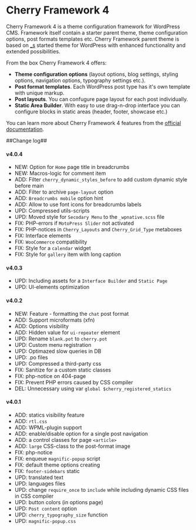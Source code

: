 Cherry Framework 4
==================================

Cherry Framework 4 is a theme configuration framework for WordPress CMS. Framework itself contain a starter parent theme, theme configuration options, post formats templates etc. Cherry Framework parent theme is based on [_s](https://github.com/automattic/_s) started theme for WordPress with enhanced functionality and extended possibilities.

From the box Cherry Framework 4 offers:
* __Theme configuration options__ (layout options, blog settings, styling options, navigation options, typography settings etc.).
* __Post format templates__. Each WordPress post type has it's own template with unique markup.
* __Post layouts__. You can confugure page layout for each post individually.
* __Static Area Builder__. With easy to use drag-n-drop interface you can configure blocks in static areas (header, footer, showcase etc.)

You can learn more about Cherry Framework 4 features from the [official documentation](http://www.cherryframework.com/documentation/cf4/).

##Change log##

#### v4.0.4 ####

* NEW: Option for `Home` page title in breadcrumbs
* NEW: Macros-logic for comment item
* ADD: Filter `cherry_dynamic_styles_before` to add custom dynamic style before main
* ADD: Filter to archive `page-layout` option
* ADD: `Breadcrumbs mobile` option hint
* ADD: Allow to use font icons for breadcrumbs labels
* UPD: Compressed utils-scripts
* UPD: Moved style for `Secodary Menu` to the `_wpnative.scss` file
* FIX: PHP-errors if `MotoPress Slider` not activated
* FIX: PHP-notices in `Cherry_Layouts` and `Cherry_Grid_Type` metaboxes
* FIX: Interface elements
* FIX: `WooCommerce` compatibility
* FIX: Style for a `calendar` widget
* FIX: Style for `gallery` item with long caption

#### v4.0.3 ####

* UPD: Including assets for a `Interface Builder` and `Static Page`
* UPD: UI-elements optimization

#### v4.0.2 ####

* NEW: Feature - formatting the `chat` post format
* ADD: Support microformats (xfn)
* ADD: Options visibility
* ADD: Hidden value for `ui-repeater` element
* UPD: Rename `blank.pot` to `cherry.pot`
* UPD: Custom menu registration
* UPD: Optimazed slow queries in DB
* UPD: .po files
* UPD: Compressed a third-party css
* FIX: Sanitize for a custom static classes
* FIX: php-notice on 404-page
* FIX: Prevent PHP errors caused by CSS compiler
* DEL: Unnecessary using var `global $cherry_registered_statics`

#### v4.0.1 ####

* ADD: statics visibility feature
* ADD: `rtl.css`
* ADD: WPML-plugin support
* ADD: enable/disable option for a single post navigation
* ADD: a control classes for page `<article>`
* ADD: `large` CSS-class to the post-format image
* FIX: php-notice
* FIX: enqueue `magnific-popup` script
* FIX: default theme options creating
* FIX: `footer-sidebars` static
* UPD: translated text
* UPD: languages files
* UPD: change `require_once` to `include` while including dynamic CSS files in CSS compiler
* UPD: button colors (in options page)
* UPD: `Post content` option
* UPD: `cherry_typography_size` function
* UPD: `magnific-popup.css`